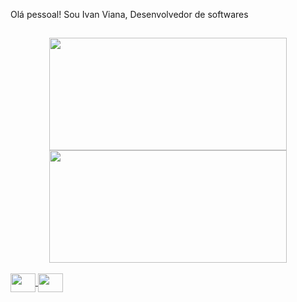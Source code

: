 Olá pessoal! Sou Ivan Viana, Desenvolvedor de softwares
##
<div align="center">
  <a href="https://github.com/ivaraujo">
  <img height="180em" width="380em" src="https://github-readme-stats.vercel.app/api?username=ivaraujo&show_icons=true&theme=dark&include_all_commits=true&count_private=true"/>
  <img height="180em" width="380em" src="https://github-readme-stats.vercel.app/api/top-langs/?username=ivaraujo&layout=compact&langs_count=7&theme=dark"/>
</div>

<div style="display: inline_block"><br>

<img align="center" height="30" width="40"  src="https://cdn.jsdelivr.net/gh/devicons/devicon/icons/html5/html5-original.svg" />

<img align="center" height="30" width="40" src="https://cdn.jsdelivr.net/gh/devicons/devicon/icons/css3/css3-original.svg" />

<!--<img align="center" height="30" width="40" src="https://cdn.jsdelivr.net/gh/devicons/devicon/icons/javascript/javascript-plain.svg" />-->

<!--<img align="center" height="30" width="40" src="https://cdn.jsdelivr.net/gh/devicons/devicon/icons/php/php-plain.svg" />-->

<!--<img align="center" height="30" width="40" src="https://cdn.jsdelivr.net/gh/devicons/devicon/icons/python/python-original.svg" />-->

<!--<img align="center" height="30" width="40" src="https://cdn.jsdelivr.net/gh/devicons/devicon/icons/java/java-original.svg" />-->

<!--<img align="center" height="30" width="40" src="https://cdn.jsdelivr.net/gh/devicons/devicon/icons/android/android-plain.svg" />-->

<!--<img align="center" height="30" width="40" src="https://cdn.jsdelivr.net/gh/devicons/devicon/icons/mysql/mysql-original.svg" />-->

<!--<img align="center" height="30" width="40" src="https://cdn.jsdelivr.net/gh/devicons/devicon/icons/raspberrypi/raspberrypi-original.svg" />-->

<!--<img align="center" height="30" width="40" src="https://cdn.jsdelivr.net/gh/devicons/devicon/icons/csharp/csharp-original.svg" />-->

<!--<img align="center" height="30" width="40" src="https://cdn.jsdelivr.net/gh/devicons/devicon/icons/unity/unity-original.svg" />-->
</div>

